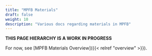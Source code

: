 ```yaml
---
title: "MPFB Materials"
draft: false
weight: 10
description: "Various docs regarding materials in MPFB"
---
```


**THIS PAGE HIERARCHY IS A WORK IN PROGRESS**

For now, see [MPFB Materials Overview]({{< relref "overview" >}}).

